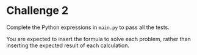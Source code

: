 # Challenge 2

Complete the Python expressions in `main.py` to pass all the tests.

You are expected to insert the formula to solve each problem, rather than inserting the expected result of each calculation.
